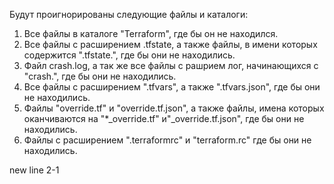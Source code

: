 Будут проигнорированы следующие файлы и каталоги:
1. Все файлы в каталоге "Terraform", где бы он не находился.
2. Все файлы с расширением .tfstate, а также файлы, в имени которых содержится ".tfstate.", где бы они не находились.
3. Файл crash.log, а так же все файлы с рашрием лог, начинающихся с "crash.", где бы они не находились.
4. Все файлы с расширением ".tfvars", а также ".tfvars.json", где бы они не находились.
5. Файлы "override.tf" и "override.tf.json", а также файлы, имена которых оканчиваются на "*_override.tf" и"_override.tf.json", где бы они не находились.
6. Файлы с расширением ".terraformrc" и "terraform.rc" где бы они не находились.

new line 2-1

